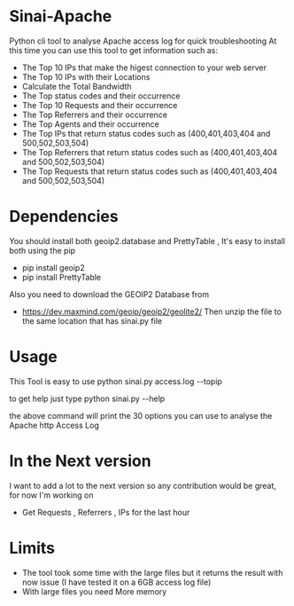 # Sinai-Apache
Python cli tool to analyse Apache access log for quick troubleshooting
At this time you can use this tool to get information such as:

- The Top 10 IPs that make the higest connection to your web server
- The Top 10 IPs with their Locations
- Calculate the Total Bandwidth 
- The Top status codes and their occurrence
- The Top 10 Requests and their occurrence
- The Top Referrers and their occurrence
- The Top Agents and their occurrence
- The Top IPs that return status codes such as (400,401,403,404 and 500,502,503,504)
- The Top Referrers that return status codes such as (400,401,403,404 and 500,502,503,504)
- The Top Requests that return status codes such as (400,401,403,404 and 500,502,503,504)

# Dependencies
You should install both geoip2.database and PrettyTable , It's easy to install both using the pip
- pip install geoip2
- pip install PrettyTable

Also you need to download the GEOIP2 Database from
- https://dev.maxmind.com/geoip/geoip2/geolite2/
Then unzip the file to the same location that has sinai.py file

# Usage
This Tool is easy to use 
python sinai.py access.log  --topip

to get help just type
python sinai.py --help 

the above command will print the 30 options you can use to analyse the Apache http Access Log

# In the Next version
I want to add a lot to the next version so any contribution would be great, for now I'm working on

- Get Requests , Referrers , IPs for the last hour

# Limits
- The tool took some time with the large files but it returns the result with now issue (I have tested it on a 6GB access log file)
- With large files you need More memory 
